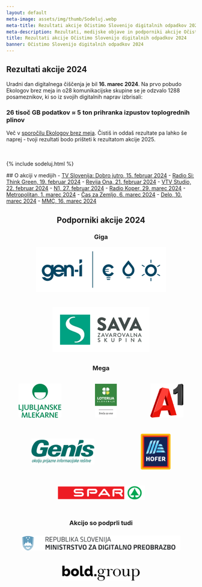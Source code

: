 ```yaml
---
layout: default
meta-image: assets/img/thumb/Sodeluj.webp
meta-title: Rezultati akcije Očistimo Slovenijo digitalnih odpadkov 2024
meta-description: Rezultati, medijske objave in podporniki akcije Očistimo Slovenijo digitalnih odpadkov 2024
title: Rezultati akcije Očistimo Slovenijo digitalnih odpadkov 2024
banner: Očistimo Slovenijo digitalnih odpadkov 2024
---
```

<div class="block" style="min-height: 14.5rem;">
<h2>Rezultati akcije 2024</h2>

Uradni dan digitalnega čiščenja je bil <strong>16. marec 2024</strong>. Na prvo pobudo Ekologov brez meja in o28 komunikacijske skupine se je odzvalo 1288 posameznikov, ki so iz svojih digitalnih naprav izbrisali:

<h3>26 tisoč GB podatkov ≈ 5 ton prihranka izpustov toplogrednih plinov</h3>

Več v <a href="https://ebm.si/prispevki/slovenija-je-ocistila-26-tisoc-gigabajtov">sporočilu Ekologov brez meja</a>. Čistiš in oddaš rezultate pa lahko še naprej - tvoji rezultati bodo prišteti k rezultatom akcije 2025.

<br><br>
{% include sodeluj.html %}
</div>

<div class="block" markdown="1">
## O akciji v medijih
- <a href="https://365.rtvslo.si/arhiv/dobro-jutro/175023261" target="_blank" rel="noopener">TV Slovenija: Dobro jutro, 15. februar 2024</a>
- <a href="https://365.rtvslo.si/arhiv/think-green/175024246" target="_blank" rel="noopener">Radio Si: Think Green, 19. februar 2024</a>
- <a href="https://www.slovenskenovice.si/ona/stil/najlazja-cistilna-akcija-na-svetu/" target="_blank" rel="noopener">Revija Ona, 21. februar 2024</a>
- <a href="https://www.facebook.com/vtvstudioslo/videos/367107139471610/" target="_blank" rel="noopener">VTV Studio, 22. februar 2024</a>
- <a href="https://n1info.si/novice/slovenija/najlazja-cistilna-akcija-na-svetu-tudi-digitalni-odpadki-skodujejo-okolju/" target="_blank" rel="noopener">N1, 27. februar 2024</a>
- <a href="https://365.rtvslo.si/arhiv/radio-koper-svetuje/175026624" target="_blank" rel="noopener">Radio Koper, 29. marec 2024</a>
- <a href="https://www.metropolitan.si/novice/odklikajmo-digitalne-odpadke-izkoristimo-dodatni-dan-v-letu-za-digitalno-cistilno-akcijo/" target="_blank" rel="noopener">Metropolitan, 1. marec 2024</a>
- <a href="https://www.caszazemljo.si/trajnostno/ste-kdaj-ocistili-digitalno-nesnago.html" target="_blank" rel="noopener">Čas za Zemljo, 6. marec 2024</a>
- <a href="https://www.delo.si/novice/znanoteh/pomladansko-ciscenje-digitalnega-smetja" target="_blank" rel="noopener">Delo, 10. marec 2024</a>
- <a href="https://www.rtvslo.si/okolje/ocistimo-slovenijo-digitalnih-odpadkov-iz-digitalnih-naprav-izbrisano-26-000-gigabajtov-podatkov/701774" target="_blank" rel="noopener">MMC, 16. marec 2024</a>
</div>

<div class="block para" style="text-align: center" aria-hidden="true">
	<h2>Podporniki akcije 2024</h2>
	<h3>Giga</h3>
	<div style="display:flex; justify-content: space-evenly; flex-wrap: wrap; margin: 1em 0; gap: 2.5rem 1.5rem; align-items: center">
		<img src="assets/img/podporniki/Logo_GEN-I_B2C.webp" alt="logo GEN-I" width="346" height="120">
		<img src="assets/img/podporniki/Logo_SAVA_zavarovalna_skupina_RGB_primarni.webp" alt="logo Sava ZS" width="258" height="120">
	</div>
	<h3 style="margin: 2rem 0">Mega</h3>
	<div style="display:flex; justify-content: space-evenly; flex-wrap: wrap; margin: 1em 0; gap: 2.5rem 3.5rem; align-items: center">
		<div style="">
			<img src="assets/img/podporniki/LM sredina 2vrsticni rgb zelen.webp" alt="logo Ljubljanske mlekarne" width="113" height="90">
		</div><div style="">
			<img src="assets/img/podporniki/logo-loterija-sreca-za-vse.webp" alt="logo Loterija Slovenije" width="58" height="90">
		</div><div style="">
			<img src="assets/img/podporniki/A1_Logo_Red_Smpl_Pos_3.svg" alt="logo A1" width="88" height="90">
		</div><div style="">
			<img src="assets/img/podporniki/genis_logo_okolju_zelen.webp" alt="logo Genis" width="167" height="70">
		</div><div style="">
			<img src="assets/img/podporniki/hofer.svg" alt="logo Hofer" height="95">
		</div><div style="">
			<img src="assets/img/podporniki/spar.svg" alt="logo Spar" width="234" height="38">
		</div>
	</div>
	<h3 style="margin: 3rem 0 1.5rem">Akcijo so podprli tudi</h3>
	<div style="display:flex; justify-content: space-evenly; flex-wrap: wrap; margin: 1em 0; gap: 2.5rem 1.5rem;">
		<img src="assets/img/podporniki/mdp.svg" id="mdplogo" alt="logo MDP" height="40">
		<img src="assets/img/podporniki/bold.svg" id="bodlogo" alt="logo Bold" height="40">
	</div>
</div>
